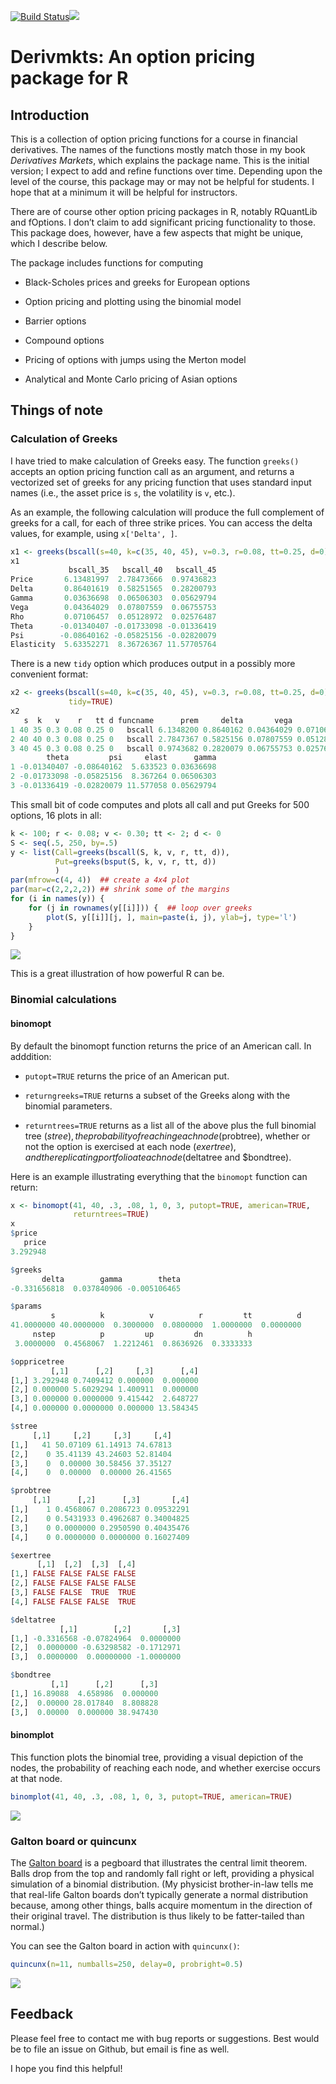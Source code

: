 [![Build
Status](https://travis-ci.org/rmcd1024/derivmkts.svg?branch=master)](https://travis-ci.org/rmcd1024/derivmkts)[![](http://www.r-pkg.org/badges/version/derivmkts)](http://www.r-pkg.org/pkg/derivmkts)

Derivmkts: An option pricing package for R
==========================================

Introduction
------------

This is a collection of option pricing functions for a course in
financial derivatives. The names of the functions mostly match those in
my book *Derivatives Markets*, which explains the package name. This is
the initial version; I expect to add and refine functions over time.
Depending upon the level of the course, this package may or may not be
helpful for students. I hope that at a minimum it will be helpful for
instructors.

There are of course other option pricing packages in R, notably
RQuantLib and fOptions. I don’t claim to add significant pricing
functionality to those. This package does, however, have a few aspects
that might be unique, which I describe below.

The package includes functions for computing

-   Black-Scholes prices and greeks for European options

-   Option pricing and plotting using the binomial model

-   Barrier options

-   Compound options

-   Pricing of options with jumps using the Merton model

-   Analytical and Monte Carlo pricing of Asian options

Things of note
--------------

### Calculation of Greeks

I have tried to make calculation of Greeks easy. The function `greeks()`
accepts an option pricing function call as an argument, and returns a
vectorized set of greeks for any pricing function that uses standard
input names (i.e., the asset price is `s`, the volatility is `v`, etc.).

As an example, the following calculation will produce the full
complement of greeks for a call, for each of three strike prices. You
can access the delta values, for example, using `x['Delta', ]`.

``` r
x1 <- greeks(bscall(s=40, k=c(35, 40, 45), v=0.3, r=0.08, tt=0.25, d=0))
x1
             bscall_35   bscall_40   bscall_45
Price       6.13481997  2.78473666  0.97436823
Delta       0.86401619  0.58251565  0.28200793
Gamma       0.03636698  0.06506303  0.05629794
Vega        0.04364029  0.07807559  0.06755753
Rho         0.07106457  0.05128972  0.02576487
Theta      -0.01340407 -0.01733098 -0.01336419
Psi        -0.08640162 -0.05825156 -0.02820079
Elasticity  5.63352271  8.36726367 11.57705764
```

There is a new `tidy` option which produces output in a possibly more
convenient format:

``` r
x2 <- greeks(bscall(s=40, k=c(35, 40, 45), v=0.3, r=0.08, tt=0.25, d=0),
             tidy=TRUE)
x2
   s  k   v    r   tt d funcname      prem     delta       vega        rho
1 40 35 0.3 0.08 0.25 0   bscall 6.1348200 0.8640162 0.04364029 0.07106457
2 40 40 0.3 0.08 0.25 0   bscall 2.7847367 0.5825156 0.07807559 0.05128972
3 40 45 0.3 0.08 0.25 0   bscall 0.9743682 0.2820079 0.06755753 0.02576487
        theta         psi     elast      gamma
1 -0.01340407 -0.08640162  5.633523 0.03636698
2 -0.01733098 -0.05825156  8.367264 0.06506303
3 -0.01336419 -0.02820079 11.577058 0.05629794
```

This small bit of code computes and plots all call and put Greeks for
500 options, 16 plots in all:

``` r
k <- 100; r <- 0.08; v <- 0.30; tt <- 2; d <- 0
S <- seq(.5, 250, by=.5)
y <- list(Call=greeks(bscall(S, k, v, r, tt, d)),
          Put=greeks(bsput(S, k, v, r, tt, d))
          )
par(mfrow=c(4, 4))  ## create a 4x4 plot
par(mar=c(2,2,2,2)) ## shrink some of the margins
for (i in names(y)) {
    for (j in rownames(y[[i]])) {  ## loop over greeks
        plot(S, y[[i]][j, ], main=paste(i, j), ylab=j, type='l')
    }
}
```

![](README_files/figure-markdown_github/unnamed-chunk-4-1.png)

This is a great illustration of how powerful R can be.

### Binomial calculations

#### binomopt

By default the binomopt function returns the price of an American call.
In adddition:

-   `putopt=TRUE` returns the price of an American put.

-   `returngreeks=TRUE` returns a subset of the Greeks along with the
    binomial parameters.

-   `returntrees=TRUE` returns as a list all of the above plus the full
    binomial tree ($stree), the probability of reaching each node
    ($probtree), whether or not the option is exercised at each node
    ($exertree), and the replicating portfolio at each node ($deltatree
    and $bondtree).

Here is an example illustrating everything that the `binomopt` function
can return:

``` r
x <- binomopt(41, 40, .3, .08, 1, 0, 3, putopt=TRUE, american=TRUE,
              returntrees=TRUE)
x
$price
   price 
3.292948 

$greeks
       delta        gamma        theta 
-0.331656818  0.037840906 -0.005106465 

$params
         s          k          v          r         tt          d 
41.0000000 40.0000000  0.3000000  0.0800000  1.0000000  0.0000000 
     nstep          p         up         dn          h 
 3.0000000  0.4568067  1.2212461  0.8636926  0.3333333 

$oppricetree
         [,1]      [,2]     [,3]      [,4]
[1,] 3.292948 0.7409412 0.000000  0.000000
[2,] 0.000000 5.6029294 1.400911  0.000000
[3,] 0.000000 0.0000000 9.415442  2.648727
[4,] 0.000000 0.0000000 0.000000 13.584345

$stree
     [,1]     [,2]     [,3]     [,4]
[1,]   41 50.07109 61.14913 74.67813
[2,]    0 35.41139 43.24603 52.81404
[3,]    0  0.00000 30.58456 37.35127
[4,]    0  0.00000  0.00000 26.41565

$probtree
     [,1]      [,2]      [,3]       [,4]
[1,]    1 0.4568067 0.2086723 0.09532291
[2,]    0 0.5431933 0.4962687 0.34004825
[3,]    0 0.0000000 0.2950590 0.40435476
[4,]    0 0.0000000 0.0000000 0.16027409

$exertree
      [,1]  [,2]  [,3]  [,4]
[1,] FALSE FALSE FALSE FALSE
[2,] FALSE FALSE FALSE FALSE
[3,] FALSE FALSE  TRUE  TRUE
[4,] FALSE FALSE FALSE  TRUE

$deltatree
           [,1]        [,2]       [,3]
[1,] -0.3316568 -0.07824964  0.0000000
[2,]  0.0000000 -0.63298582 -0.1712971
[3,]  0.0000000  0.00000000 -1.0000000

$bondtree
         [,1]      [,2]      [,3]
[1,] 16.89088  4.658986  0.000000
[2,]  0.00000 28.017840  8.808828
[3,]  0.00000  0.000000 38.947430
```

#### binomplot

This function plots the binomial tree, providing a visual depiction of
the nodes, the probability of reaching each node, and whether exercise
occurs at that node.

``` r
binomplot(41, 40, .3, .08, 1, 0, 3, putopt=TRUE, american=TRUE)
```

![](README_files/figure-markdown_github/unnamed-chunk-6-1.png)

### Galton board or quincunx

The [Galton board](http://mathworld.wolfram.com/GaltonBoard.html) is a
pegboard that illustrates the central limit theorem. Balls drop from the
top and randomly fall right or left, providing a physical simulation of
a binomial distribution. (My physicist brother-in-law tells me that
real-life Galton boards don’t typically generate a normal distribution
because, among other things, balls acquire momentum in the direction of
their original travel. The distribution is thus likely to be
fatter-tailed than normal.)

You can see the Galton board in action with `quincunx()`:

``` r
quincunx(n=11, numballs=250, delay=0, probright=0.5)
```

![](README_files/figure-markdown_github/unnamed-chunk-7-1.png)

Feedback
--------

Please feel free to contact me with bug reports or suggestions. Best
would be to file an issue on Github, but email is fine as well.

I hope you find this helpful!
